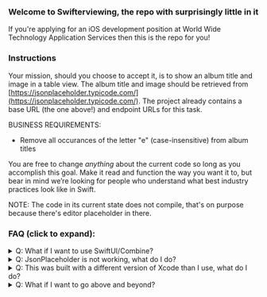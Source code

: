 ### Welcome to Swifterviewing, the repo with surprisingly little in it

If you're applying for an iOS development position at World Wide Technology Application Services then this is the repo for you!

### Instructions
Your mission, should you choose to accept it, is to show an album title and image in a table view. The album title and image should be retrieved from [https://jsonplaceholder.typicode.com/](https://jsonplaceholder.typicode.com/). The project already contains a base URL (the one above!) and endpoint URLs for this task.

BUSINESS REQUIREMENTS:
- Remove all occurances of the letter "e" (case-insensitive) from album titles

You are free to change *anything* about the current code so long as you accomplish this goal. Make it read and function the way you want it to, but bear in mind we’re looking for people who understand what best industry practices look like in Swift.

NOTE: The code in its current state does not compile, that's on purpose because there's editor placeholder in there.

### FAQ (click to expand):
<details>
  <summary>Q:  What if I want to use SwiftUI/Combine?</summary>

  A: Do it! You can change **anything** about the current code so long as you accomplish the overall goal, show the album title, and image, in a List/Collection/TableView
</details>

<details>
  <summary>Q:  JsonPlaceholder is not working, what do I do?</summary>

  A: It only serves up static data, it's probably working, double check. If for some reason the service really did go down use a different one like: 
  - [gorest the other fake API that looks exactly like JsonPlaceholder](https://gorest.co.in/)
  - [reqres the fake API](https://reqres.in/)
  - [the marvel comics API](https://developer.marvel.com/)
  - Literally anything that returns images as URLs in a JSON object
  - Wiremock or a similar library that fakes JSON responses
</details>

<details>
  <summary>Q:  This was built with a different version of Xcode than I use, what do I do?</summary>

  A: Feel free to copy the files into a different version of Xcode, that's completely fine. However we do ask you don't use such an outdated version of Xcode that we'll have a hard time building your project. (If you submit an answer with Swift 1.2 we're not going to be able to build that easily)
</details>

<details>
  <summary>Q:  What if I want to go above and beyond?</summary>

  A: There'll be plenty of time in later interviews to showcase your skills, don't worry about it right now.

<details>
    <summary>But I really, really want to</summary>

    A: You can change ***ANYTHING*** about the codebase so long as you accomplish the overall goal. Seriously though, we give you plenty of opportunity to showcase your great iOS skills later on.

</details>
</details>